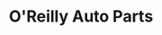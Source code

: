 ---
title: "O'Reilly Auto Parts"
url: /portland/oreilly-auto-parts-southeast-82nd-avenue/
shop: car parts
---
